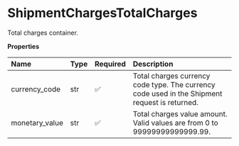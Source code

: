 # ShipmentChargesTotalCharges

Total charges container.

**Properties**

| Name           | Type | Required | Description                                                                                   |
| :------------- | :--- | :------- | :-------------------------------------------------------------------------------------------- |
| currency_code  | str  | ✅       | Total charges currency code type. The currency code used in the Shipment request is returned. |
| monetary_value | str  | ✅       | Total charges value amount. Valid values are from 0 to 99999999999999.99.                     |

<!-- This file was generated by liblab | https://liblab.com/ -->
